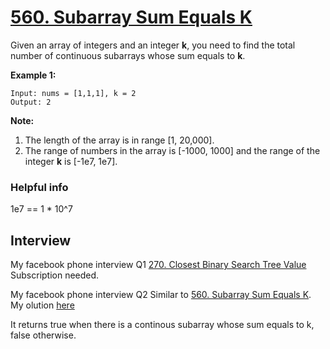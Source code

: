 # [560. Subarray Sum Equals K](https://leetcode.com/problems/subarray-sum-equals-k/)

Given an array of integers and an integer **k**, you need to find the total number of continuous subarrays whose sum equals to **k**.

**Example 1:**
```
Input: nums = [1,1,1], k = 2
Output: 2
```

**Note:**
1. The length of the array is in range [1, 20,000].
2. The range of numbers in the array is [-1000, 1000] and the range of the integer **k** is [-1e7, 1e7].

### Helpful info
1e7 == 1 * 10^7

## Interview
My facebook phone interview Q1
[270. Closest Binary Search Tree Value](https://leetcode.com/problems/closest-binary-search-tree-value)
Subscription needed.

My facebook phone interview Q2
Similar to [560. Subarray Sum Equals K](https://leetcode.com/problems/subarray-sum-equals-k/). My olution [here](https://github.com/tsunghuanghsieh/leetcode/tree/master/problems/subarray-sum-equals-k/)

It returns true when there is a continous subarray whose sum equals to k, false otherwise.
